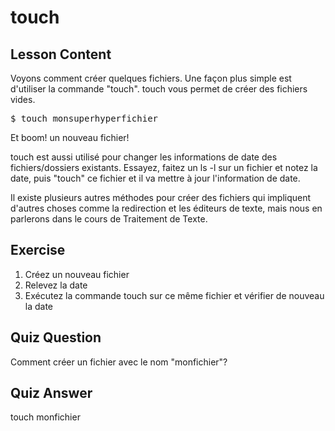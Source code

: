 # touch

## Lesson Content

Voyons comment créer quelques fichiers. Une façon plus simple est d'utiliser la commande "touch". touch vous permet de créer des fichiers vides.

<pre>$ touch monsuperhyperfichier</pre>

Et boom! un nouveau fichier!

touch est aussi utilisé pour changer les informations de date des fichiers/dossiers existants. Essayez, faitez un ls -l sur un fichier et notez la date, puis "touch" ce fichier et il va mettre à jour l'information de date. 

Il existe plusieurs autres méthodes pour créer des fichiers qui impliquent d'autres choses comme la redirection et les éditeurs de texte, mais nous en parlerons dans le cours de Traitement de Texte.

## Exercise

<ol>
<li>Créez un nouveau fichier</li>
<li>Relevez la date</li>
<li>Exécutez la commande touch sur ce même fichier et vérifier de nouveau la date</li>
</ol>

## Quiz Question

Comment créer un fichier avec le nom "monfichier"?

## Quiz Answer

touch monfichier
